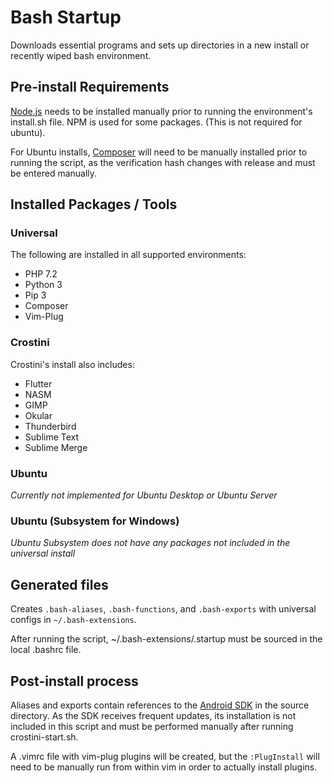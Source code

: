 # Bash Startup

Downloads essential programs and sets up directories in a new install or recently wiped bash environment.

## Pre-install Requirements

[Node.js](https://nodejs.org) needs to be installed manually prior to running the environment's install.sh file.  NPM is used for some packages.  (This is not required for ubuntu).

For Ubuntu installs, [Composer](https://getcomposer.org) will need to be manually installed prior to running the script, as the verification hash changes with release and must be entered manually.

## Installed Packages / Tools

### Universal

The following are installed in all supported environments:

- PHP 7.2  
- Python 3  
- Pip 3  
- Composer  
- Vim-Plug  

### Crostini

Crostini's install also includes:

- Flutter
- NASM
- GIMP
- Okular
- Thunderbird
- Sublime Text
- Sublime Merge

### Ubuntu

*Currently not implemented for Ubuntu Desktop or Ubuntu Server*

### Ubuntu \(Subsystem for Windows\)

*Ubuntu Subsystem does not have any packages not included in the universal install*

## Generated files
Creates `.bash-aliases`, `.bash-functions`, and `.bash-exports` with universal configs in `~/.bash-extensions`.

After running the script, ~/.bash-extensions/.startup must be sourced in the local .bashrc file.

## Post-install process

Aliases and exports contain references to the [Android SDK](https://developer.android.com/studio) in the source directory.  As the SDK receives frequent updates, its installation is not included in this script and must be performed manually after running crostini-start.sh.

A .vimrc file with vim-plug plugins will be created, but the `:PlugInstall` will need to be manually run from within vim in order to actually install plugins.
